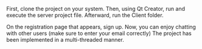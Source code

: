First, clone the project on your system. Then, using Qt Creator, run and execute the server project file. Afterward, run the Client folder.

On the registration page that appears, sign up. Now, you can enjoy chatting with other users (make sure to enter your email correctly)
The project has been implemented in a multi-threaded manner.
